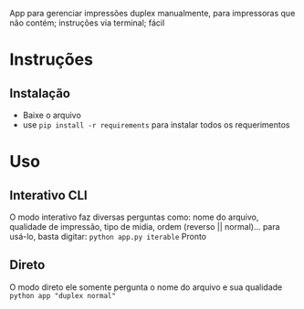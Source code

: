 App para gerenciar impressões duplex manualmente, para impressoras que não contém; instruções via terminal; fácil

# Instruções
## Instalação
- Baixe o arquivo
- use ```pip install -r requirements``` para instalar todos os requerimentos
# Uso
## Interativo CLI
O modo interativo faz diversas perguntas como: nome do arquivo, qualidade de impressão, tipo de midia, ordem (reverso || normal)...
para usá-lo, basta digitar:
```python app.py iterable```
Pronto
## Direto
O modo direto ele somente pergunta o nome do arquivo e sua qualidade
```python app "duplex normal"```
